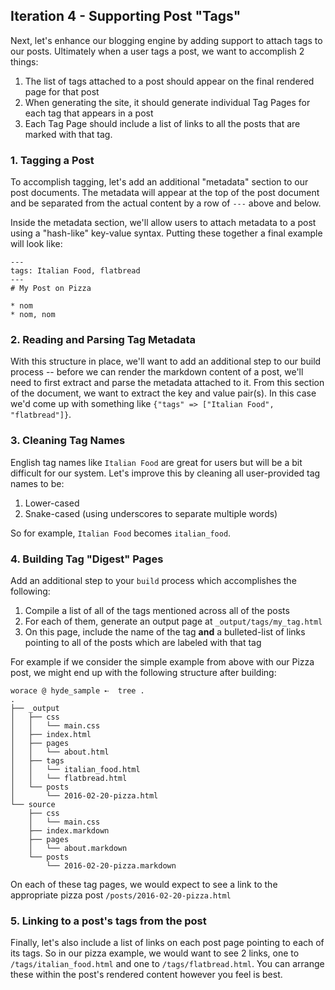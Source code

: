 ## Iteration 4 - Supporting Post "Tags"

Next, let's enhance our blogging engine by adding support to attach tags to our posts. Ultimately when a user tags a post, we want to accomplish 2 things:

1. The list of tags attached to a post should appear on the final rendered page for that post
2. When generating the site, it should generate individual Tag Pages for each tag that appears in a post
3. Each Tag Page should include a list of links to all the posts that are marked with that tag.

### 1. Tagging a Post

To accomplish tagging, let's add an additional "metadata" section to our post documents. The metadata will appear at the top of the post document and be separated from the actual content by a row of `---` above and below.

Inside the metadata section, we'll allow users to attach metadata to a post using a "hash-like" key-value syntax. Putting these together a final example will look like:

```
---
tags: Italian Food, flatbread
---
# My Post on Pizza

* nom
* nom, nom
```

### 2. Reading and Parsing Tag Metadata

With this structure in place, we'll want to add an additional step to our build process -- before we can render the markdown content of a post, we'll need to first extract and parse the metadata attached to it. From this section of the document, we want to extract the key and value pair(s). In this case we'd come up with something like `{"tags" => ["Italian Food", "flatbread"]}`.

### 3. Cleaning Tag Names

English tag names like `Italian Food` are great for users but will be a bit difficult for our system. Let's improve this by cleaning all user-provided tag names to be:

1. Lower-cased
2. Snake-cased (using underscores to separate multiple words)

So for example, `Italian Food` becomes `italian_food`.

### 4. Building Tag "Digest" Pages

Add an additional step to your `build` process which accomplishes the following:

1. Compile a list of all of the tags mentioned across all of the posts
2. For each of them, generate an output page at `_output/tags/my_tag.html`
3. On this page, include the name of the tag **and** a bulleted-list of links pointing to all of the posts which are labeled with that tag

For example if we consider the simple example from above with our Pizza post, we might end up with the following structure after building:

```
worace @ hyde_sample ➸  tree .
.
├── _output
│   ├── css
│   │   └── main.css
│   ├── index.html
│   ├── pages
│   │   └── about.html
│   ├── tags
│   │   └── italian_food.html
│   │   └── flatbread.html
│   └── posts
│       └── 2016-02-20-pizza.html
└── source
    ├── css
    │   └── main.css
    ├── index.markdown
    ├── pages
    │   └── about.markdown
    └── posts
        └── 2016-02-20-pizza.markdown
```

On each of these tag pages, we would expect to see a link to the appropriate pizza post `/posts/2016-02-20-pizza.html`

### 5. Linking to a post's tags from the post

Finally, let's also include a list of links on each post page pointing to each of its tags. So in our pizza example, we would want to see 2 links, one to `/tags/italian_food.html` and one to `/tags/flatbread.html`. You can arrange these within the post's rendered content however you feel is best.
